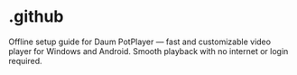 # .github
Offline setup guide for Daum PotPlayer — fast and customizable video player for Windows and Android. Smooth playback with no internet or login required.
